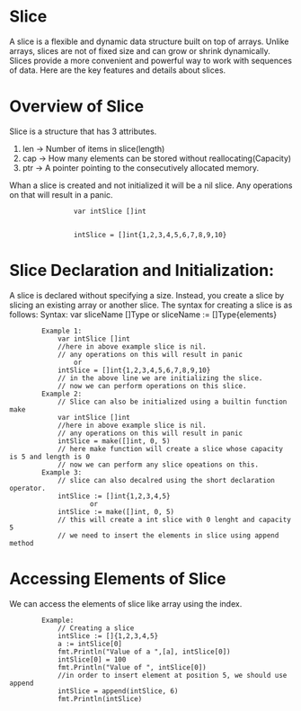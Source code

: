 # Slice
A slice is a flexible and dynamic data structure built on top of arrays. Unlike arrays, slices are not of fixed size and can grow or shrink dynamically. Slices provide a more convenient and powerful way to work with sequences of data. Here are the key features and details about slices.

# Overview of Slice
Slice is a structure that has 3 attributes.
1. len -> Number of items in slice(length)
2. cap -> How many elements can be stored without reallocating(Capacity)
3. ptr -> A pointer pointing to the consecutively allocated memory.

Whan a slice is created and not initialized it will be a nil slice. Any operations on that will result in a panic.

            
                    var intSlice []int

                    
                    intSlice = []int{1,2,3,4,5,6,7,8,9,10}
                    

# Slice Declaration and Initialization:
A slice is declared without specifying a size. Instead, you create a slice by slicing an existing array or another slice. The syntax for creating a slice is as follows:
            Syntax:
                var sliceName []Type
                    or
                sliceName := []Type{elements}

            Example 1:
                var intSlice []int
                //here in above example slice is nil.
                // any operations on this will result in panic
                    or 
                intSlice = []int{1,2,3,4,5,6,7,8,9,10}
                // in the above line we are initializing the slice.
                // now we can perform operations on this slice.
            Example 2:
                // Slice can also be initialized using a builtin function make
                var intSlice []int
                //here in above example slice is nil.
                // any operations on this will result in panic
                intSlice = make([]int, 0, 5)
                // here make function will create a slice whose capacity is 5 and length is 0
                // now we can perform any slice opeations on this.
            Example 3:
                // slice can also decalred using the short declaration operator.
                intSlice := []int{1,2,3,4,5}
                        or
                intSlice := make([]int, 0, 5) 
                // this will create a int slice with 0 lenght and capacity 5
                // we need to insert the elements in slice using append method

# Accessing Elements of Slice
We can access the elements of slice like array using the index.

            Example:
                // Creating a slice
                intSlice := []{1,2,3,4,5}
                a := intSlice[0]
                fmt.Println("Value of a ",[a], intSlice[0])
                intSlice[0] = 100
                fmt.Println("Value of ", intSlice[0])
                //in order to insert element at position 5, we should use append
                intSlice = append(intSlice, 6)
                fmt.Println(intSlice)




